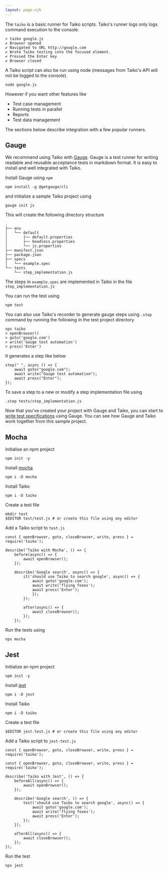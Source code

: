 ```yaml
---
layout: page.njk
---
```


The `taiko` is a basic runner for Taiko scripts. Taiko's
runner logs only logs command execution to the console.

```
> taiko google.js
✔ Browser opened
✔ Navigated to URL http://google.com
✔ Wrote Taiko testing into the focused element.
✔ Pressed the Enter key
✔ Browser closed
```

A Taiko script can also be run using node (messages from Taiko's
API will not be logged to the console).

```
node google.js
```

However if you want other features like 

* Test case management
* Running tests in parallel
* Reports
* Test data management

The sections below describe integration with a few popular runners.

## Gauge

We recommend using Taiko with [Gauge](https://gauge.org). Gauge is a test runner 
for writing readable and reusable acceptance tests in markdown format. It is easy 
to install and well integrated with Taiko.

Install Gauge using `npm`

```
npm install -g @getgauge/cli
```

and initialize a sample Taiko project using

```
gauge init js
```

This will create the following directory structure

```
.
├── env
│   └── default
│       ├── default.properties
│       ├── headless.properties
│       └── js.properties
├── manifest.json
├── package.json
├── specs
│   └── example.spec
└── tests
    └── step_implementation.js
```

The steps in `example.spec` are implemented in Taiko in the file
`step_implementation.js`

You can run the test using 

```
npm test
```

You can also use Taiko's recorder to generate gauge steps using 
`.step` command by running the following in the test project 
directory

```
npx taiko
> openBrowser()
> goto('google.com')
> write('Gauge test automation')
> press('Enter')
```

It generates a step like below

```
step(" ", async () => {
    await goto("google.com");
    await write("Gauge test automation");
    await press("Enter");
}); 
```

To save a step to a new or modify a step implementation file using

```
.step tests/step_implementation.js
```

Now that you've created your project with Gauge and Taiko, you can start 
to [write test specifications](https://docs.gauge.org/writing-specifications.html) using Gauge. 
You can see how Gauge and Taiko work together from this sample project.

## Mocha

Initialise an npm project

```
npm init -y
```

Install [mocha](https://mochajs.org) 

```
npm i -D mocha
```

Install Taiko

```
npm i -D taiko
```

Create a test file

```
mkdir test
$EDITOR test/test.js # or create this file using any editor
```

Add a Taiko script to `test.js`

```
const { openBrowser, goto, closeBrowser, write, press } = require('taiko');

describe('Taiko with Mocha', () => {
    before(async() => {
        await openBrowser();
    });

    describe('Google search', async() => {
        it('should use Taiko to search google', async() => {
            await goto('google.com');
            await write('flying foxes');
            await press('Enter');
            });
        });

        after(async() => {
            await closeBrowser();
        });
    });

```

Run the tests using

```
npx mocha
```

## Jest

Initialize an npm project

```
npm init -y
```

Install [jest](https://jestjs.io)

```
npm i -D jest
```

Install Taiko

```
npm i -D taiko
```

Create a test file

```
$EDITOR jest.test.js # or create this file using any editor
```

Add a Taiko script to `jest-test.js`

```
const { openBrowser, goto, closeBrowser, write, press } = require('taiko');

const { openBrowser, goto, closeBrowser, write, press } = require('taiko');

describe('Taiko with Jest', () => {
    beforeAll(async() => {
        await openBrowser();
    });

    describe('Google search', () => {
        test('should use Taiko to search google', async() => {
            await goto('google.com');
            await write('flying foxes');
            await press('Enter');
        });
    });

    afterAll(async() => {
        await closeBrowser();
    });
});

```

Run the test

```
npx jest
```
